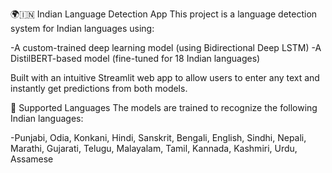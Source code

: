 🌍🇮🇳 Indian Language Detection App
This project is a language detection system for Indian languages using:

-A custom-trained deep learning model (using Bidirectional Deep LSTM)
-A DistilBERT-based model (fine-tuned for 18 Indian languages)

Built with an intuitive Streamlit web app to allow users to enter any text and instantly get predictions from both models.

🧠 Supported Languages
The models are trained to recognize the following Indian languages:

-Punjabi, Odia, Konkani, Hindi, Sanskrit, Bengali, English, Sindhi, Nepali, Marathi, Gujarati, Telugu, Malayalam, Tamil, Kannada, Kashmiri, Urdu, Assamese
